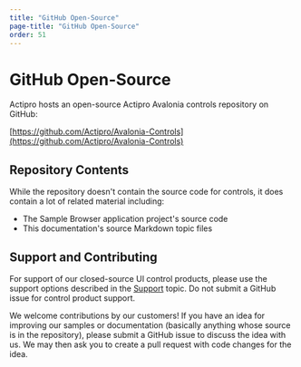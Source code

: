 ```yaml
---
title: "GitHub Open-Source"
page-title: "GitHub Open-Source"
order: 51
---
```

# GitHub Open-Source

Actipro hosts an open-source Actipro Avalonia controls repository on GitHub:

[https://github.com/Actipro/Avalonia-Controls](https://github.com/Actipro/Avalonia-Controls)

## Repository Contents

While the repository doesn't contain the source code for controls, it does contain a lot of related material including:

- The Sample Browser application project's source code
- This documentation's source Markdown topic files

## Support and Contributing

For support of our closed-source UI control products, please use the support options described in the [Support](support.md) topic.  Do not submit a GitHub issue for control product support.

We welcome contributions by our customers!  If you have an idea for improving our samples or documentation (basically anything whose source is in the repository), please submit a GitHub issue to discuss the idea with us.  We may then ask you to create a pull request with code changes for the idea.
